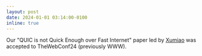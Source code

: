 ```yaml
---
layout: post
date: 2024-01-01 03:14:00-0100
inline: true
---
```


Our "QUIC is not Quick Enough over Fast Internet" paper led by [Xumiao](https://web.eecs.umich.edu/~xumiao/) was accepted to TheWebConf24 (previously WWW).
